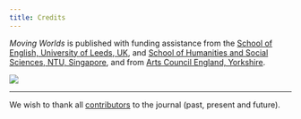 ```yaml
---
title: Credits
---
```


<p><em>Moving Worlds</em> is published with funding assistance from the <a href="http://www.leeds.ac.uk/arts/" rel="external" class="external">School of English, University of Leeds, UK</a>, and <a href="http://www.hss.ntu.edu.sg/" rel="external" class="external">School of Humanities and Social Sciences, NTU, Singapore</a>, and from <a href="http://www.artscouncil.org.uk/regions/homepage.php?rid=9" rel="external" class="external">Arts Council England, Yorkshire</a>.</p>
		
<p>
<img src="{{urls.media}}/combined_logos.jpg"> 
</p>
		
<hr class="space">

<p>We wish to thank all <a href="/contributors">contributors</a> to the journal (past, present and future).</p>
